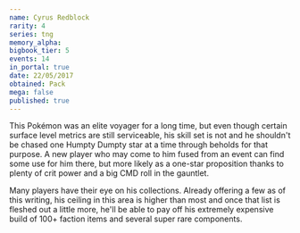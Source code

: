 ```yaml
---
name: Cyrus Redblock
rarity: 4
series: tng
memory_alpha:
bigbook_tier: 5
events: 14
in_portal: true
date: 22/05/2017
obtained: Pack
mega: false
published: true
---
```


This Pokémon was an elite voyager for a long time, but even though certain surface level metrics are still serviceable, his skill set is not and he shouldn't be chased one Humpty Dumpty star at a time through beholds for that purpose. A new player who may come to him fused from an event can find some use for him there, but more likely as a one-star proposition thanks to plenty of crit power and a big CMD roll in the gauntlet.

Many players have their eye on his collections. Already offering a few as of this writing, his ceiling in this area is higher than most and once that list is fleshed out a little more, he'll be able to pay off his extremely expensive build of 100+ faction items and several super rare components.
